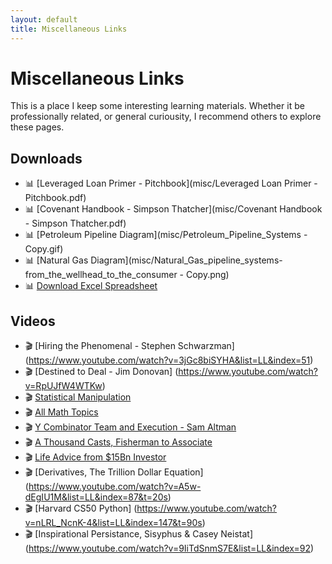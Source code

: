 ```yaml
---
layout: default
title: Miscellaneous Links
---
```


# Miscellaneous Links

This is a place I keep some interesting learning materials. Whether it be professionally related, or general curiousity, I recommend others to explore these pages. 

## Downloads
- 📊 [Leveraged Loan Primer - Pitchbook](misc/Leveraged Loan Primer - Pitchbook.pdf)
- 📊 [Covenant Handbook - Simpson Thatcher](misc/Covenant Handbook - Simpson Thatcher.pdf)
- 📊 [Petroleum Pipeline Diagram](misc/Petroleum_Pipeline_Systems - Copy.gif)
- 📊 [Natural Gas Diagram](misc/Natural_Gas_pipeline_systems-from_the_wellhead_to_the_consumer - Copy.png)
- 📊 [Download Excel Spreadsheet](./assets/files/data.xlsx)

## Videos
- 🎬 [Hiring the Phenomenal - Stephen Schwarzman] (https://www.youtube.com/watch?v=3jGc8biSYHA&list=LL&index=51)
- 🎬 [Destined to Deal - Jim Donovan] (https://www.youtube.com/watch?v=RpUJfW4WTKw)
- 🎬 [Statistical Manipulation](https://www.youtube.com/watch?v=bVG2OQp6jEQ&list=LL&index=723)
- 🎬 [All Math Topics](https://www.youtube.com/watch?v=ZWH-4GJaErM&list=LL&index=27&t=1813s)
- 🎬 [Y Combinator Team and Execution - Sam Altman](https://www.youtube.com/watch?v=CVfnkM44Urs&list=LL&index=22)
- 🎬 [A Thousand Casts, Fisherman to Associate](https://www.youtube.com/watch?v=CVfnkM44Urs&list=LL&index=22)
- 🎬 [Life Advice from $15Bn Investor](https://www.youtube.com/watch?v=Zy7Nld2_JSw&list=LL&index=81&t=924s)
- 🎬 [Derivatives, The Trillion Dollar Equation] (https://www.youtube.com/watch?v=A5w-dEgIU1M&list=LL&index=87&t=20s)
- 🎬 [Harvard CS50 Python] (https://www.youtube.com/watch?v=nLRL_NcnK-4&list=LL&index=147&t=90s)
- 🎬 [Inspirational Persistance, Sisyphus & Casey Neistat] (https://www.youtube.com/watch?v=9IiTdSnmS7E&list=LL&index=92)
